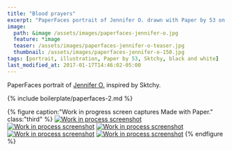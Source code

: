 ```yaml
---
title: "Blood prayers"
excerpt: "PaperFaces portrait of Jennifer O. drawn with Paper by 53 on an iPad."
image: 
  path: &image /assets/images/paperfaces-jennifer-o.jpg 
  feature: *image
  teaser: /assets/images/paperfaces-jennifer-o-teaser.jpg
  thumbnail: /assets/images/paperfaces-jennifer-o-150.jpg
tags: [portrait, illustration, Paper by 53, Sktchy, black and white]
last_modified_at: 2017-01-17T14:46:02-05:00
---
```


PaperFaces portrait of [Jennifer O.](http://sktchy.com/nIj9DH) inspired by Sktchy.

{% include boilerplate/paperfaces-2.md %}

{% figure caption:"Work in progress screen captures Made with Paper." class:"third" %}
[![Work in process screenshot](/assets/images/paperfaces-jennifer-o-process-1-600.jpg)](/assets/images/paperfaces-jennifer-o-process-1-lg.jpg)
[![Work in process screenshot](/assets/images/paperfaces-jennifer-o-process-2-600.jpg)](/assets/images/paperfaces-jennifer-o-process-2-lg.jpg)
[![Work in process screenshot](/assets/images/paperfaces-jennifer-o-process-3-600.jpg)](/assets/images/paperfaces-jennifer-o-process-3-lg.jpg)
[![Work in process screenshot](/assets/images/paperfaces-jennifer-o-process-4-600.jpg)](/assets/images/paperfaces-jennifer-o-process-4-lg.jpg)
[![Work in process screenshot](/assets/images/paperfaces-jennifer-o-process-5-600.jpg)](/assets/images/paperfaces-jennifer-o-process-5-lg.jpg)
{% endfigure %}
